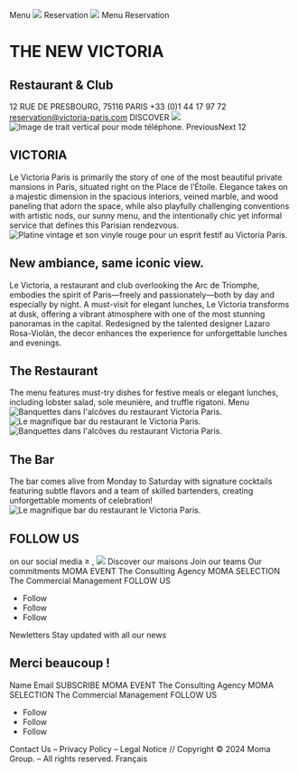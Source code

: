 Menu
![](http://victoria-paris.com/wp-content/uploads/2024/09/logo-victoria.webp)
Reservation
![](http://victoria-paris.com/wp-content/uploads/2024/09/logo-victoria.webp)
Menu
Reservation
# THE NEW VICTORIA
## Restaurant & Club
12 RUE DE PRESBOURG, 75116 PARIS
+33 (0)1 44 17 97 72
reservation@victoria-paris.com
DISCOVER
![](http://victoria-paris.com/wp-content/uploads/2024/08/trait-victoria2.png)
![Image de trait vertical pour mode téléphone.](http://victoria-paris.com/wp-content/uploads/2024/08/trait-tel-victoria.png)
PreviousNext
12
## VICTORIA
Le Victoria Paris is primarily the story of one of the most beautiful private mansions in Paris, situated right on the Place de l’Étoile. Elegance takes on a majestic dimension in the spacious interiors, veined marble, and wood paneling that adorn the space, while also playfully challenging conventions with artistic nods, our sunny menu, and the intentionally chic yet informal service that defines this Parisian rendezvous.
![Platine vintage et son vinyle rouge pour un esprit festif au Victoria Paris.](http://victoria-paris.com/wp-content/uploads/2024/09/240919_TABASTE_MOMA_VICTORIA_0049_WEB.jpg)
## New ambiance, same iconic view.
Le Victoria, a restaurant and club overlooking the Arc de Triomphe, embodies the spirit of Paris—freely and passionately—both by day and especially by night. A must-visit for elegant lunches, Le Victoria transforms at dusk, offering a vibrant atmosphere with one 
of the most stunning panoramas in the capital. Redesigned by the talented designer Lazaro Rosa-Violán, the decor enhances the experience for unforgettable lunches and evenings. 
## The Restaurant
The menu features must-try dishes for festive meals or elegant lunches, including lobster salad, sole meunière, and truffle rigatoni. 
Menu
![Banquettes dans l'alcôves du restaurant Victoria Paris.](http://victoria-paris.com/wp-content/uploads/2024/09/MANONDOSSANTOS63-scaled.jpg)
![Le magnifique bar du restaurant le Victoria Paris.](http://victoria-paris.com/wp-content/uploads/2024/09/240919_TABASTE_MOMA_VICTORIA_0157_WEB_V2.jpg)
![Banquettes dans l'alcôves du restaurant Victoria Paris.](http://victoria-paris.com/wp-content/uploads/2024/09/MANONDOSSANTOS59.png)
## The Bar
The bar comes alive from Monday to Saturday with signature cocktails featuring subtle flavors and a team of skilled bartenders, creating unforgettable moments of celebration! 
![Le magnifique bar du restaurant le Victoria Paris.](http://victoria-paris.com/wp-content/uploads/2024/09/240919_TABASTE_MOMA_VICTORIA_0157_WEB_V2.jpg)
## FOLLOW US
on our social media


![](http://victoria-paris.com/wp-content/uploads/2023/03/Logo-Moma-Group-Blanc.png)
Discover our maisons
Join our teams
Our commitments
MOMA EVENT
The Consulting Agency
MOMA SELECTION
The Commercial Management
FOLLOW US
  * Follow
  * Follow
  * Follow


Newletters
Stay updated with all our news 
## Merci beaucoup !
Name
Email
SUBSCRIBE
MOMA EVENT
The Consulting Agency
MOMA SELECTION
The Commercial Management
FOLLOW US
  * Follow
  * Follow
  * Follow


Contact Us – Privacy Policy – Legal Notice // Copyright © 2024 Moma Group. – All rights reserved.
Français
